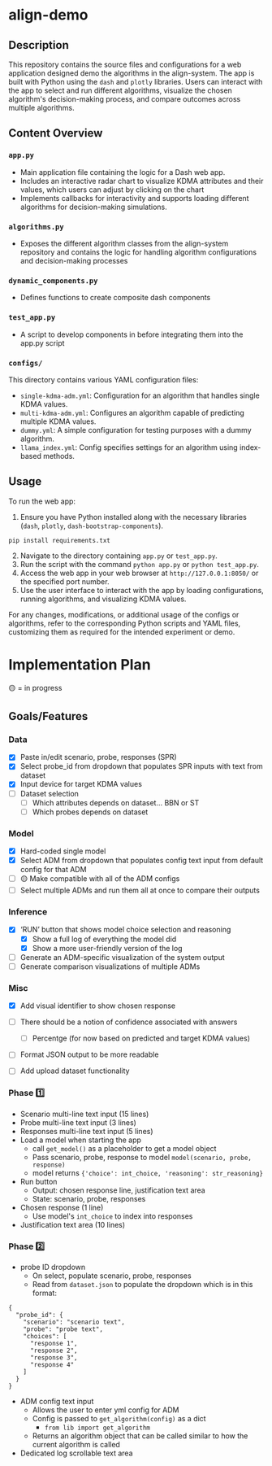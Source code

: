 # align-demo

## Description
This repository contains the source files and configurations for a web application designed demo the algorithms in the align-system. The app is built with Python using the `dash` and `plotly` libraries. Users can interact with the app to select and run different algorithms, visualize the chosen algorithm's decision-making process, and compare outcomes across multiple algorithms.

## Content Overview

### `app.py`
- Main application file containing the logic for a Dash web app.
- Includes an interactive radar chart to visualize KDMA attributes and their values, which users can adjust by clicking on the chart
- Implements callbacks for interactivity and supports loading different algorithms for decision-making simulations.

### `algorithms.py`
- Exposes the different algorithm classes from the align-system repository and contains the logic for handling algorithm configurations and decision-making processes

### `dynamic_components.py`
- Defines functions to create composite dash components

### `test_app.py`
- A script to develop components in before integrating them into the app.py script

### `configs/`
This directory contains various YAML configuration files:
- `single-kdma-adm.yml`: Configuration for an algorithm that handles single KDMA values.
- `multi-kdma-adm.yml`: Configures an algorithm capable of predicting multiple KDMA values.
- `dummy.yml`: A simple configuration for testing purposes with a dummy algorithm.
- `llama_index.yml`: Config specifies settings for an algorithm using index-based methods.

## Usage
To run the web app:

1. Ensure you have Python installed along with the necessary libraries (`dash`, `plotly`, `dash-bootstrap-components`).
```
pip install requirements.txt
```
2. Navigate to the directory containing `app.py` or `test_app.py`.
4. Run the script with the command `python app.py` or `python test_app.py`.
5. Access the web app in your web browser at `http://127.0.0.1:8050/` or the specified port number.
6. Use the user interface to interact with the app by loading configurations, running algorithms, and visualizing KDMA values.

For any changes, modifications, or additional usage of the configs or algorithms, refer to the corresponding Python scripts and YAML files, customizing them as required for the intended experiment or demo.


# Implementation Plan
🟡 = in progress

## Goals/Features
### Data
- [X] Paste in/edit scenario, probe, responses (SPR)
- [X] Select probe_id from dropdown that populates SPR inputs with text from dataset
- [X] Input device for target KDMA values
- [ ] Dataset selection
  - [ ] Which attributes depends on dataset... BBN or ST
  - [ ] Which probes depends on dataset

### Model
- [X] Hard-coded single model
- [X] Select ADM from dropdown that populates config text input from default config for that ADM
- [ ] 🟡 Make compatible with all of the ADM configs
- [ ] Select multiple ADMs and run them all at once to compare their outputs
### Inference
- [X] ‘RUN’ button that shows model choice selection and reasoning
  - [X] Show a full log of everything the model did
  - [X] Show a more user-friendly version of the log
- [ ] Generate an ADM-specific visualization of the system output
- [ ] Generate comparison visualizations of multiple ADMs

### Misc
- [X] Add visual identifier to show chosen response
- [ ] There should be a notion of confidence associated with answers
  - [ ] Percentge (for now based on predicted and target KDMA values)
- [ ] Format JSON output to be more readable
- [ ] Add upload dataset functionality


### Phase 1️⃣
- Scenario multi-line text input (15 lines)
- Probe multi-line text input (3 lines)
- Responses multi-line text input (5 lines)
- Load a model when starting the app
  - call `get_model()` as a placeholder to get a model object
  - Pass scenario, probe, response to model `model(scenario, probe, response)`
  - model returns `{'choice': int_choice, 'reasoning': str_reasoning}`
- Run button
  - Output: chosen response line, justification text area
  - State: scenario, probe, responses
- Chosen response (1 line)
  - Use model's `int_choice` to index into responses
- Justification text area (10 lines)


### Phase 2️⃣
- probe ID dropdown
  - On select, populate scenario, probe, responses
  - Read from `dataset.json` to populate the dropdown which is in this format:
```
{
  "probe_id": {
    "scenario": "scenario text",
    "probe": "probe text",
    "choices": [
      "response 1",
      "response 2",
      "response 3",
      "response 4"
    ]
  }
}
```
- ADM config text input
  - Allows the user to enter yml config for ADM
  - Config is passed to `get_algorithm(config)` as a dict
    - `from lib import get_algorithm`
  - Returns an algorithm object that can be called similar to how the current algorithm is called
- Dedicated log scrollable text area
